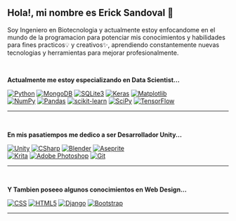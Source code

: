 ## **Hola!, mi nombre es Erick Sandoval** 👋

Soy Ingeniero en Biotecnologia y actualmente estoy enfocandome en el mundo de la programacion para potenciar mis conocimientos y habilidades para fines practicos💡 y creativos✨, aprendiendo constantemente nuevas tecnologias y herramientas para mejorar profesionalmente.

<br>

**Actualmente me estoy especializando en Data Scientist...**
<p>
  
  [![Python](https://img.shields.io/badge/Python-3776AB?style=for-the-badge&logo=Python&logoColor=white&labelColor=101010)]()
  [![MongoDB](https://img.shields.io/badge/MongoDB-47A248?style=for-the-badge&logo=mongodb&logoColor=white&labelColor=101010)]()
  [![SQLite3](https://img.shields.io/badge/SQLite3-003B57?style=for-the-badge&logo=SQLite&logoColor=white&labelColor=101010)]()
  [![Keras](https://img.shields.io/badge/Keras-%23D00000.svg?style=for-the-badge&logo=Keras&logoColor=white&labelColor=101010)]()
  [![Matplotlib](https://img.shields.io/badge/Matplotlib-%23ffffff.svg?style=for-the-badge&logo=Matplotlib&logoColor=white&labelColor=101010)]()
  <br>
  [![NumPy](https://img.shields.io/badge/numpy-%23013243.svg?style=for-the-badge&logo=numpy&logoColor=white&labelColor=101010)]()
  [![Pandas](https://img.shields.io/badge/pandas-%23150458.svg?style=for-the-badge&logo=pandas&logoColor=white&labelColor=101010)]()
  [![scikit-learn](https://img.shields.io/badge/scikit--learn-%23F7931E.svg?style=for-the-badge&logo=scikit-learn&logoColor=white&labelColor=101010)]()
  [![SciPy](https://img.shields.io/badge/SciPy-%230C55A5.svg?style=for-the-badge&logo=scipy&logoColor=white&labelColor=101010)]()
  [![TensorFlow](https://img.shields.io/badge/TensorFlow-%23FF6F00.svg?style=for-the-badge&logo=TensorFlow&logoColor=white&labelColor=101010)]()
</p>
<hr>
<br>

**En mis pasatiempos me dedico a ser Desarrollador Unity...**
<p>
  
  [![Unity](https://img.shields.io/badge/Unity-FFFFFF?style=for-the-badge&logo=Unity&logoColor=white&labelColor=101010)]()
  [![CSharp](https://img.shields.io/badge/C_Sharp-239120?style=for-the-badge&logo=CSharp&logoColor=white&labelColor=101010)]()
  [![Blender](https://img.shields.io/badge/blender-%23F5792A.svg?style=for-the-badge&logo=blender&logoColor=white&labelColor=101010)]()
  [![Aseprite](https://img.shields.io/badge/Aseprite-FFFFFF?style=for-the-badge&logo=Aseprite&logoColor=white&labelColor=101010)]()
  <br>
  [![Krita](https://img.shields.io/badge/Krita-203759?style=for-the-badge&logo=krita&logoColor=white&labelColor=101010)]()
  [![Adobe Photoshop](https://img.shields.io/badge/adobe%20photoshop-%2331A8FF.svg?style=for-the-badge&logo=adobe%20photoshop&logoColor=white&labelColor=101010)]()
  [![Git](https://img.shields.io/badge/Git-F05032?style=for-the-badge&logo=Git&logoColor=white&labelColor=101010)]()
</p>
<hr>
<br>

**Y Tambien poseeo algunos conocimientos en Web Design...**
<p>
  
  [![CSS](https://img.shields.io/badge/CSS-1572B6?style=for-the-badge&logo=CSS3&logoColor=white&labelColor=101010)]()
  [![HTML5](https://img.shields.io/badge/HTML5-E34F26?style=for-the-badge&logo=HTML5&logoColor=white&labelColor=101010)]()
  [![Django](https://img.shields.io/badge/Django-092E20?style=for-the-badge&logo=Django&logoColor=white&labelColor=101010)]()
  [![Bootstrap](https://img.shields.io/badge/bootstrap-%238511FA.svg?style=for-the-badge&logo=bootstrap&logoColor=white&labelColor=101010)]()
</p>
<hr>
<br>

